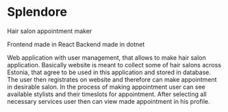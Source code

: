 # Splendore
 Hair salon appointment maker

Frontend made in React
Backend made in dotnet
 
Web application with user management, that allows to make hair salon application.
Basically website is meant to collect some of hair salons across Estonia, that agree to be used in this application
and stored in database. The user then registrates on website and therefore can make appointment in desirable salon.
In the process of making appointment user can see available stylists and their timeslots for appointment. 
After selecting all necessary services user then can view made appointment in his profile.
